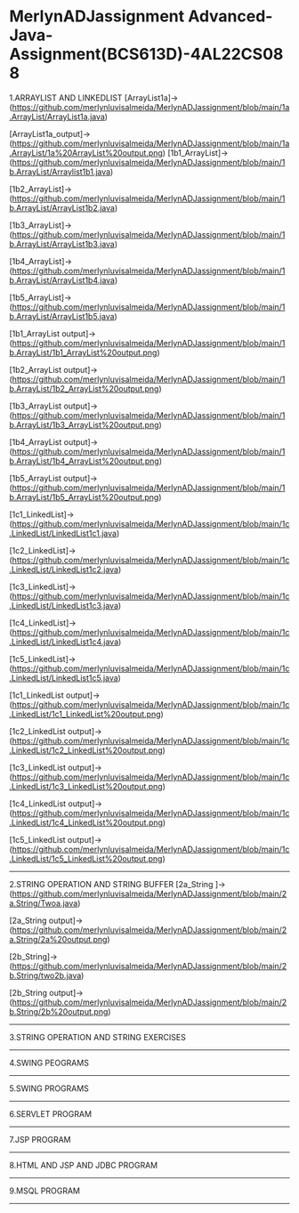 # MerlynADJassignment Advanced-Java-Assignment(BCS613D)-4AL22CS088
1.ARRAYLIST AND LINKEDLIST
[ArrayList1a]->(https://github.com/merlynluvisalmeida/MerlynADJassignment/blob/main/1a.ArrayList/ArrayList1a.java)

[ArrayList1a_output]->(https://github.com/merlynluvisalmeida/MerlynADJassignment/blob/main/1a.ArrayList/1a%20ArrayList%20output.png)
[1b1_ArrayList]->(https://github.com/merlynluvisalmeida/MerlynADJassignment/blob/main/1b.ArrayList/Arraylist1b1.java)

[1b2_ArrayList]->(https://github.com/merlynluvisalmeida/MerlynADJassignment/blob/main/1b.ArrayList/ArrayList1b2.java)

[1b3_ArrayList]->(https://github.com/merlynluvisalmeida/MerlynADJassignment/blob/main/1b.ArrayList/ArrayList1b3.java)

[1b4_ArrayList]->(https://github.com/merlynluvisalmeida/MerlynADJassignment/blob/main/1b.ArrayList/ArrayList1b4.java)

[1b5_ArrayList]->(https://github.com/merlynluvisalmeida/MerlynADJassignment/blob/main/1b.ArrayList/ArrayList1b5.java)

[1b1_ArrayList output]->(https://github.com/merlynluvisalmeida/MerlynADJassignment/blob/main/1b.ArrayList/1b1_ArrayList%20output.png)

[1b2_ArrayList output]->(https://github.com/merlynluvisalmeida/MerlynADJassignment/blob/main/1b.ArrayList/1b2_ArrayList%20output.png)

[1b3_ArrayList output]->(https://github.com/merlynluvisalmeida/MerlynADJassignment/blob/main/1b.ArrayList/1b3_ArrayList%20output.png)

[1b4_ArrayList output]->(https://github.com/merlynluvisalmeida/MerlynADJassignment/blob/main/1b.ArrayList/1b4_ArrayList%20output.png)

[1b5_ArrayList output]->(https://github.com/merlynluvisalmeida/MerlynADJassignment/blob/main/1b.ArrayList/1b5_ArrayList%20output.png)

[1c1_LinkedList]->(https://github.com/merlynluvisalmeida/MerlynADJassignment/blob/main/1c.LinkedList/LinkedList1c1.java)

[1c2_LinkedList]->(https://github.com/merlynluvisalmeida/MerlynADJassignment/blob/main/1c.LinkedList/LinkedList1c2.java)

[1c3_LinkedList]->(https://github.com/merlynluvisalmeida/MerlynADJassignment/blob/main/1c.LinkedList/LinkedList1c3.java)

[1c4_LinkedList]->(https://github.com/merlynluvisalmeida/MerlynADJassignment/blob/main/1c.LinkedList/LinkedList1c4.java)

[1c5_LinkedList]->(https://github.com/merlynluvisalmeida/MerlynADJassignment/blob/main/1c.LinkedList/LinkedList1c5.java)

[1c1_LinkedList output]->(https://github.com/merlynluvisalmeida/MerlynADJassignment/blob/main/1c.LinkedList/1c1_LinkedList%20output.png)

[1c2_LinkedList output]->(https://github.com/merlynluvisalmeida/MerlynADJassignment/blob/main/1c.LinkedList/1c2_LinkedList%20output.png)

[1c3_LinkedList output]->(https://github.com/merlynluvisalmeida/MerlynADJassignment/blob/main/1c.LinkedList/1c3_LinkedList%20output.png)

[1c4_LinkedList output]->(https://github.com/merlynluvisalmeida/MerlynADJassignment/blob/main/1c.LinkedList/1c4_LinkedList%20output.png)

[1c5_LinkedList output]->(https://github.com/merlynluvisalmeida/MerlynADJassignment/blob/main/1c.LinkedList/1c5_LinkedList%20output.png)
____________________________________________________________________________________________________________________________
2.STRING OPERATION AND STRING BUFFER
[2a_String ]->(https://github.com/merlynluvisalmeida/MerlynADJassignment/blob/main/2a.String/Twoa.java)

[2a_String output]->(https://github.com/merlynluvisalmeida/MerlynADJassignment/blob/main/2a.String/2a%20output.png)

[2b_String]->(https://github.com/merlynluvisalmeida/MerlynADJassignment/blob/main/2b.String/two2b.java)

[2b_String output]->(https://github.com/merlynluvisalmeida/MerlynADJassignment/blob/main/2b.String/2b%20output.png)

____________________________________________________________________________________________________________________________
3.STRING OPERATION AND STRING EXERCISES
____________________________________________________________________________________________________________________________
4.SWING PEOGRAMS
____________________________________________________________________________________________________________________________
5.SWING PROGRAMS
_____________________________________________________________________________________________________________________________
6.SERVLET PROGRAM
_____________________________________________________________________________________________________________________________
7.JSP PROGRAM
_____________________________________________________________________________________________________________________________
8.HTML AND JSP AND JDBC PROGRAM
_____________________________________________________________________________________________________________________________
9.MSQL PROGRAM
_____________________________________________________________________________________________________________________________
